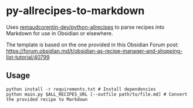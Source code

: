 # py-allrecipes-to-markdown

Uses [remaudcorentin-dev/python-allrecipes](https://github.com/remaudcorentin-dev/python-allrecipes) to parse recipes into Markdown for use in Obsidian or elsewhere.

The template is based on the one provided in this Obsidian Forum post: https://forum.obsidian.md/t/obsidian-as-recipe-manager-and-shopping-list-tutorial/40799

## Usage

```shell
python install -r requirements.txt # Install dependencies
python main.py $ALL_RECIPES_URL [--outfile path/to/file.md] # Convert the provided recipe to Markdown
```